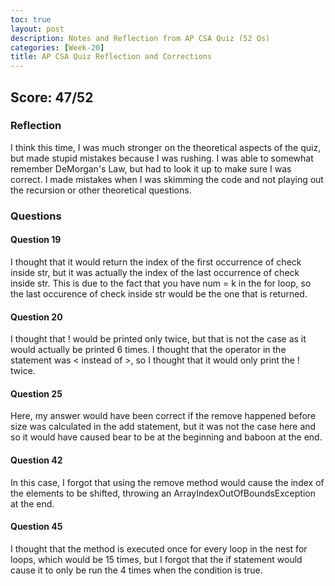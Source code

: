 ```yaml
---
toc: true
layout: post
description: Notes and Reflection from AP CSA Quiz (52 Qs)
categories: [Week-20]
title: AP CSA Quiz Reflection and Corrections
---
```


## Score: 47/52

### Reflection

I think this time, I was  much stronger on the theoretical aspects of the quiz, but made stupid mistakes because I was rushing. I was able to somewhat remember DeMorgan's Law, but had to look it up to make sure I was correct. I made mistakes when I was skimming the code and not playing out the recursion or other theoretical questions.

### Questions

#### Question 19

I thought that it would return the index of the first occurrence of check inside str, but it was actually the index of the last occurrence of check inside str. This is due to the fact that you have num = k in the for loop, so the last occurence of check inside str would be the one that is returned.

#### Question 20

I thought that ! would be printed only twice, but that is not the case as it would actually be printed 6 times. I thought that the operator in the statement was < instead of >, so I thought that it would only print the ! twice.

#### Question 25

Here, my answer would have been correct if the remove happened before size was calculated in the add statement, but it was not the case here and so it would have caused bear to be at the beginning and baboon at the end.

#### Question 42

In this case, I forgot that using the remove method would cause the index of the elements to be shifted, throwing an ArrayIndexOutOfBoundsException at the end.

#### Question 45

I thought that the method is executed once for every loop in the nest for loops, which would be 15 times, but I forgot that the if statement would cause it to only be run the 4 times when the condition is true.